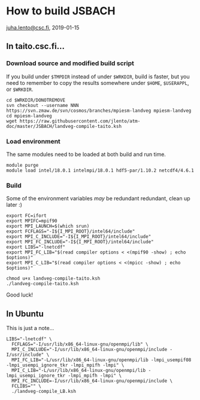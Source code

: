 # How to build JSBACH

juha.lento@csc.fi, 2019-01-15

## In taito.csc.fi...

### Download source and modified build script

If you build under `$TMPDIR` instead of under `$WRKDIR`, build is faster, but
you need to remember to copy the results somewhere under `$HOME`, `$USERAPPL`,
or `$WRKDIR`.

```
cd $WRKDIR/DONOTREMOVE
svn checkout --username NNN https://svn.zmaw.de/svn/cosmos/branches/mpiesm-landveg mpiesm-landveg
cd mpiesm-landveg
wget https://raw.githubusercontent.com/jlento/atm-doc/master/JSBACH/landveg-compile-taito.ksh
```


### Load environment

The same modules need to be loaded at both build and run time.

```
module purge
module load intel/18.0.1 intelmpi/18.0.1 hdf5-par/1.10.2 netcdf4/4.6.1
```


### Build

Some of the environment variables *may* be redundant redundant, clean up later
:)

```
export FC=ifort
export MPIFC=mpif90
export MPI_LAUNCH=$(which srun)
export FCFLAGS="-I${I_MPI_ROOT}/intel64/include"
export MPI_C_INCLUDE="-I${I_MPI_ROOT}/intel64/include"
export MPI_FC_INCLUDE="-I${I_MPI_ROOT}/intel64/include"
export LIBS="-lnetcdf"
export MPI_FC_LIB="$(read compiler options < <(mpif90 -show) ; echo $options)"
export MPI_C_LIB="$(read compiler options < <(mpicc -show) ; echo $options)"

chmod u+x landveg-compile-taito.ksh
./landveg-compile-taito.ksh
```

Good luck!


## In Ubuntu

This is just a note...

```
LIBS="-lnetcdf" \
  FCFLAGS="-I/usr/lib/x86_64-linux-gnu/openmpi/lib" \
  MPI_C_INCLUDE="-I/usr/lib/x86_64-linux-gnu/openmpi/include -I/usr/include" \
  MPI_FC_LIB="-L/usr/lib/x86_64-linux-gnu/openmpi/lib -lmpi_usempif08 -lmpi_usempi_ignore_tkr -lmpi_mpifh -lmpi" \
  MPI_C_LIB="-L/usr/lib/x86_64-linux-gnu/openmpi/lib -lmpi_usempi_ignore_tkr -lmpi_mpifh -lmpi" \
  MPI_FC_INCLUDE=-I/usr/lib/x86_64-linux-gnu/openmpi/include \
  FCLIBS="" \
  ./landveg-compile_LB.ksh
```
